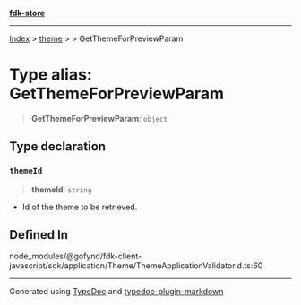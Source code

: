 [**fdk-store**](../../../README.md)
***

[Index](../../../API.md) > [theme](../../README.md) > [<internal>](../README.md) > GetThemeForPreviewParam

# Type alias: GetThemeForPreviewParam

> **GetThemeForPreviewParam**: `object`

## Type declaration

### `themeId`

> **themeId**: `string`

- Id of the theme to be retrieved.

## Defined In

node\_modules/@gofynd/fdk-client-javascript/sdk/application/Theme/ThemeApplicationValidator.d.ts:60

***
Generated using [TypeDoc](https://typedoc.org/) and [typedoc-plugin-markdown](https://www.npmjs.com/package/typedoc-plugin-markdown)
